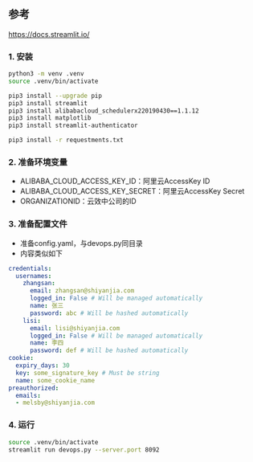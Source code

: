 ## 参考
https://docs.streamlit.io/


### 1. 安装
```bash
python3 -m venv .venv
source .venv/bin/activate

pip3 install --upgrade pip
pip3 install streamlit
pip3 install alibabacloud_schedulerx220190430==1.1.12
pip3 install matplotlib
pip3 install streamlit-authenticator

pip3 install -r requestments.txt
```

### 2. 准备环境变量
- ALIBABA_CLOUD_ACCESS_KEY_ID：阿里云AccessKey ID
- ALIBABA_CLOUD_ACCESS_KEY_SECRET：阿里云AccessKey Secret
- ORGANIZATIONID：云效中公司的ID

### 3. 准备配置文件
- 准备config.yaml，与devops.py同目录
- 内容类似如下
```yaml
credentials:
  usernames:
    zhangsan:
      email: zhangsan@shiyanjia.com
      logged_in: False # Will be managed automatically
      name: 张三
      password: abc # Will be hashed automatically
    lisi:
      email: lisi@shiyanjia.com
      logged_in: False # Will be managed automatically
      name: 李四
      password: def # Will be hashed automatically
cookie:
  expiry_days: 30
  key: some_signature_key # Must be string
  name: some_cookie_name
preauthorized:
  emails:
  - melsby@shiyanjia.com
```

### 4. 运行

```bash
source .venv/bin/activate
streamlit run devops.py --server.port 8092
```